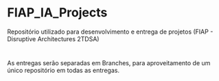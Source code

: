 # FIAP_IA_Projects

Repositório utilizado para desenvolvimento e entrega de projetos (FIAP - Disruptive Architectures 2TDSA)
#
As entregas serão separadas em Branches, para aproveitamento de um único repositório em todas as entregas.
